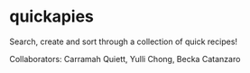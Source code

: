 # quickapies
Search, create and sort through a collection of quick recipes!

Collaborators: Carramah Quiett, Yulli Chong, Becka Catanzaro
